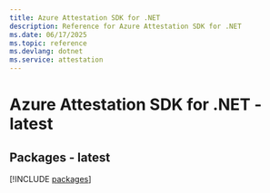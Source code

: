 ```yaml
---
title: Azure Attestation SDK for .NET
description: Reference for Azure Attestation SDK for .NET
ms.date: 06/17/2025
ms.topic: reference
ms.devlang: dotnet
ms.service: attestation
---
```

# Azure Attestation SDK for .NET - latest
## Packages - latest
[!INCLUDE [packages](attestation-index.md)]